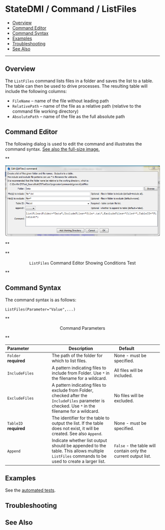 # StateDMI / Command / ListFiles #

* [Overview](#overview)
* [Command Editor](#command-editor)
* [Command Syntax](#command-syntax)
* [Examples](#examples)
* [Troubleshooting](#troubleshooting)
* [See Also](#see-also)

-------------------------

## Overview ##

The `ListFiles` command lists files in a folder and saves the list to a table.
The table can then be used to drive processes.
The resulting table will include the following columns:

* `FileName` – name of the file without leading path
* `RelativePath` – name of the file as a relative path (relative to the command file working directory)
* `AbsolutePath` – name of the file as the full absolute path

## Command Editor ##

The following dialog is used to edit the command and illustrates the command syntax.
<a href="../ListFiles.png">See also the full-size image.</a>

**<p style="text-align: center;">
![ListFiles](ListFiles.png)
</p>**

**<p style="text-align: center;">
`ListFiles` Command Editor Showing Conditions Test
</p>**

## Command Syntax ##

The command syntax is as follows:

```text
ListFiles(Parameter="Value",...)
```
**<p style="text-align: center;">
Command Parameters
</p>**

|**Parameter**&nbsp;&nbsp;&nbsp;&nbsp;&nbsp;&nbsp;&nbsp;&nbsp;&nbsp;&nbsp;&nbsp;&nbsp;&nbsp;&nbsp;&nbsp;&nbsp;| **Description** | **Default**&nbsp;&nbsp;&nbsp;&nbsp;&nbsp;&nbsp;&nbsp;&nbsp;&nbsp;&nbsp;&nbsp;&nbsp;&nbsp;&nbsp;&nbsp;&nbsp; |
| --------------|-----------------|----------------- |
|`Folder`<br>**required**|The path of the folder for which to list files. | None - must be specified. |
|`IncludeFiles`|A pattern indicating files to include from Folder.  Use `*` in the filename for a wildcard.| All files will be included.|
|`ExcludeFiles`|A pattern indicating files to exclude from Folder, checked after the `IncludeFiles` parameter is checked.  Use `*` in the filename for a wildcard.| No files will be excluded.|
|`TableID`<br>**required**|The identifier for the table to output the list.  If the table does not exist, it will be created.  See also `Append`.|None - must be specified.|
|`Append`|Indicate whether list output should be appended to the table.  This allows multiple `ListFiles` commands to be used to create a larger list.|`False` - the table will contain only the current output list.|

## Examples ##

See the [automated tests](https://github.com/OpenCDSS/cdss-app-statedmi-test/tree/master/test/regression/commands/ListFiles).

## Troubleshooting ##

## See Also ##

